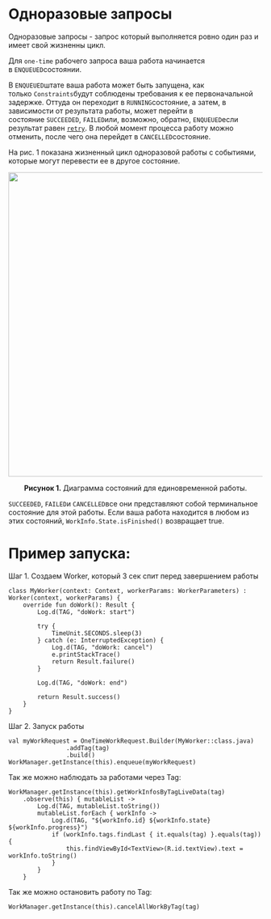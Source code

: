 <h1>Одноразовые запросы</h1>

<p>Одноразовые запросы - запрос который выполняется ровно один раз и имеет свой жизненны цикл.</p>

<p>Для <code>one-time</code> рабочего запроса ваша работа начинается в <code>ENQUEUED</code>состоянии.</p>

<p>В <code>ENQUEUED</code>штате ваша работа может быть запущена, как только <code>Constraints</code>будут соблюдены требования к ее первоначальной задержке. Оттуда он переходит в <code>RUNNING</code>состояние, а затем, в зависимости от результата работы, может перейти в состояние <code>SUCCEEDED</code>, <code>FAILED</code>или, возможно, обратно, <code>ENQUEUED</code>если результат равен <a href="https://developer.android.com/topic/libraries/architecture/workmanager/how-to/reference/androidx/work/ListenableWorker.Result#retry()" rel="noopener noreferrer nofollow"><code>retry</code></a>. В любой момент процесса работу можно отменить, после чего она перейдет в <code>CANCELLED</code>состояние.</p>

<p>На рис. 1 показана жизненный цикл одноразовой работы с событиями, которые могут перевести ее в другое состояние.</p>

<p><img alt="" height="602" name="Снимок экрана 2022-06-07 в 17.50.48.png" src="https://ucarecdn.com/305550bc-c4d8-4620-9768-e1d5bb963e85/" width="1358"></p>

<p style="text-align: center;"><strong>Рисунок 1.</strong> Диаграмма состояний для единовременной работы.</p>

<p><code>SUCCEEDED</code>, <code>FAILED</code>и <code>CANCELLED</code>все они представляют собой терминальное состояние для этой работы. Если ваша работа находится в любом из этих состояний, <code>WorkInfo.State.isFinished()</code> возвращает true.</p>





<h1>Пример запуска:</h1>

<p>Шаг 1. Создаем Worker, который 3 сек спит перед завершением работы</p>

<pre><code>class MyWorker(context: Context, workerParams: WorkerParameters) : Worker(context, workerParams) {
    override fun doWork(): Result {
        Log.d(TAG, "doWork: start")

        try {
            TimeUnit.SECONDS.sleep(3)
        } catch (e: InterruptedException) {
            Log.d(TAG, "doWork: cancel")
            e.printStackTrace()
            return Result.failure()
        }

        Log.d(TAG, "doWork: end")

        return Result.success()
    }
}</code></pre>

<p>Шаг 2. Запуск работы</p>

<pre><code>val myWorkRequest = OneTimeWorkRequest.Builder(MyWorker::class.java)
                .addTag(tag)
                .build()
WorkManager.getInstance(this).enqueue(myWorkRequest)</code></pre>

<p>Так же можно наблюдать за работами через Tag:</p>

<pre><code>WorkManager.getInstance(this).getWorkInfosByTagLiveData(tag)
    .observe(this) { mutableList -&gt;
        Log.d(TAG, mutableList.toString())
        mutableList.forEach { workInfo -&gt;
            Log.d(TAG, "${workInfo.id} ${workInfo.state} ${workInfo.progress}")
            if (workInfo.tags.findLast { it.equals(tag) }.equals(tag)) {
                this.findViewById&lt;TextView&gt;(R.id.textView).text = workInfo.toString()
            }
        }
    }</code></pre>

<p>Так же можно остановить работу по Tag:</p>

<pre><code>WorkManager.getInstance(this).cancelAllWorkByTag(tag)</code></pre>





